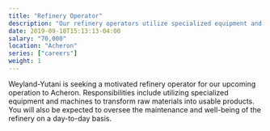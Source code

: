 ```yaml
---
title: "Refinery Operator"
description: "Our refinery operators utilize specialized equipment and machines to transform raw materials into usable products."
date: 2019-09-18T15:13:13-04:00
salary: "70,000"
location: "Acheron"
series: ["careers"]
weight: 1
---
```


Weyland-Yutani is seeking a motivated refinery operator for our upcoming operation to Acheron. Responsibilities include utilizing specialized equipment and machines to transform raw materials into usable products. You will also be expected to oversee the maintenance and well-being of the refinery on a day-to-day basis.
